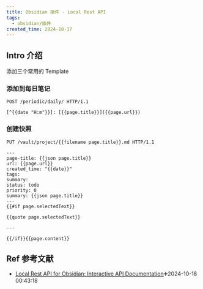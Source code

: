 ```yaml
---
title: Obsidian 插件 - Local Rest API
tags:
  - obsidian/插件
created_time: 2024-10-17
---
```

## Intro 介绍

添加三个常用的 Template

### 添加到每日笔记

```http
POST /periodic/daily/ HTTP/1.1

[^{{date "H:m"}}]: [{{page.title}}]({{page.url}}) 
```

### 创建快照

```http
PUT /vault/project/{{filename page.title}}.md HTTP/1.1

---
page-title: {{json page.title}}
url: {{page.url}}
created_time: "{{date}}"
tags:
summary:
status: todo
priority: 0
summary: {{json page.title}}
---
{{#if page.selectedText}}

{{quote page.selectedText}}

---

{{/if}}{{page.content}}
```

## Ref 参考文献

- [Local Rest API for Obsidian: Interactive API Documentation](https://coddingtonbear.github.io/obsidian-local-rest-api/)➕2024-10-18 00:43:18